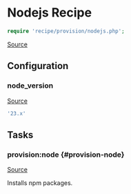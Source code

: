 <!-- DO NOT EDIT THIS FILE! -->
<!-- Instead edit recipe/provision/nodejs.php -->
<!-- Then run bin/docgen -->

# Nodejs Recipe

```php
require 'recipe/provision/nodejs.php';
```

[Source](/recipe/provision/nodejs.php)


## Configuration
### node_version
[Source](https://github.com/deployphp/deployer/blob/master/recipe/provision/nodejs.php#L8)



```php title="Default value"
'23.x'
```



## Tasks

### provision:node {#provision-node}
[Source](https://github.com/deployphp/deployer/blob/master/recipe/provision/nodejs.php#L11)

Installs npm packages.




